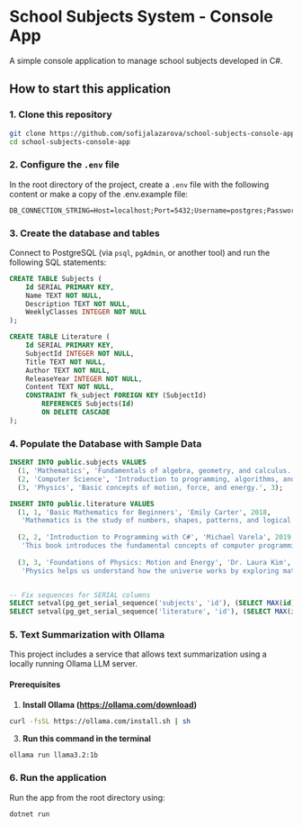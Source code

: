 # School Subjects System - Console App

A simple console application to manage school subjects developed in C#.

## How to start this application

### 1. Clone this repository
```bash
git clone https://github.com/sofijalazarova/school-subjects-console-app.git
cd school-subjects-console-app
```
### 2. Configure the `.env` file
In the root directory of the project, create a `.env` file with the following content or make a copy of the .env.example file:
```env
DB_CONNECTION_STRING=Host=localhost;Port=5432;Username=postgres;Password=YOUR_PASSWORD;Database=schoolsystemDb
```
### 3. Create the database and tables
Connect to PostgreSQL (via `psql`, `pgAdmin`, or another tool) and run the following SQL statements:
```sql
CREATE TABLE Subjects (
    Id SERIAL PRIMARY KEY,
    Name TEXT NOT NULL,
    Description TEXT NOT NULL,
    WeeklyClasses INTEGER NOT NULL
);

CREATE TABLE Literature (
    Id SERIAL PRIMARY KEY,
    SubjectId INTEGER NOT NULL,
    Title TEXT NOT NULL,
    Author TEXT NOT NULL,
    ReleaseYear INTEGER NOT NULL,
    Content TEXT NOT NULL,
    CONSTRAINT fk_subject FOREIGN KEY (SubjectId)
        REFERENCES Subjects(Id)
        ON DELETE CASCADE
);

```
### 4. Populate the Database with Sample Data
```sql
INSERT INTO public.subjects VALUES 
  (1, 'Mathematics', 'Fundamentals of algebra, geometry, and calculus.', 4),
  (2, 'Computer Science', 'Introduction to programming, algorithms, and data structures.', 3),
  (3, 'Physics', 'Basic concepts of motion, force, and energy.', 3);

INSERT INTO public.literature VALUES 
  (1, 1, 'Basic Mathematics for Beginners', 'Emily Carter', 2018,
   'Mathematics is the study of numbers, shapes, patterns, and logical reasoning. This book serves as a foundational guide for learners who are beginning their journey into math. It starts with basic arithmetic operations such as addition, subtraction, multiplication, and division, followed by an exploration of fractions, decimals, and percentages. Students will also be introduced to geometric concepts like points, lines, angles, triangles, and circles. Algebraic thinking is developed through simple equations and the use of variables. Data handling topics such as bar graphs, tables, and basic probability are included to enhance analytical skills. With clear explanations, step-by-step examples, and plenty of exercises, this book aims to build critical thinking and practical problem-solving abilities essential for academic and everyday life.'),
  
  (2, 2, 'Introduction to Programming with C#', 'Michael Varela', 2019,
   'This book introduces the fundamental concepts of computer programming using the C# programming language. It is designed for beginners with little or no prior experience in coding. Topics include variables, data types, operators, conditional statements, loops, and arrays. Students will learn how to write clean, readable code and understand how a program executes step by step. The book also covers methods, object-oriented programming concepts such as classes, objects, inheritance, and encapsulation. Real-world examples and hands-on coding challenges are provided in each chapter to reinforce learning. The goal is to help readers develop a strong programming mindset and prepare them for advanced software development topics.'),
  
  (3, 3, 'Foundations of Physics: Motion and Energy', 'Dr. Laura Kim', 2017,
   'Physics helps us understand how the universe works by exploring matter, energy, and the forces that interact with them. This book introduces students to fundamental physics concepts including motion, velocity, acceleration, and Newton’s laws of motion. It explains the relationship between force, mass, and acceleration, and introduces simple machines such as levers and pulleys. Energy topics include kinetic and potential energy, conservation of energy, and basic thermodynamics. Diagrams, real-world examples, and experiments help illustrate abstract concepts. Each chapter includes conceptual questions and problem-solving exercises to promote deep understanding. This book lays a strong foundation for students pursuing further studies in science and engineering.');


-- Fix sequences for SERIAL columns
SELECT setval(pg_get_serial_sequence('subjects', 'id'), (SELECT MAX(id) FROM subjects));
SELECT setval(pg_get_serial_sequence('literature', 'id'), (SELECT MAX(id) FROM literature));
```



### 5. Text Summarization with Ollama
This project includes a service that allows text summarization using a locally running Ollama LLM server.
#### Prerequisites
1.  **Install Ollama (https://ollama.com/download)**
```bash
curl -fsSL https://ollama.com/install.sh | sh
```
3.  **Run this command in the terminal**
```bash
ollama run llama3.2:1b
```

### 6. Run the application
Run the app from the root directory using:
```bash
dotnet run
```

